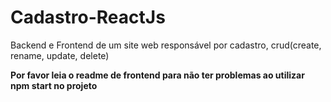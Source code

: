 # Cadastro-ReactJs
Backend e Frontend de um site web responsável por cadastro, crud(create, rename, update, delete) <p></p>
**Por favor leia o readme de frontend para não ter problemas ao utilizar npm start no projeto**
